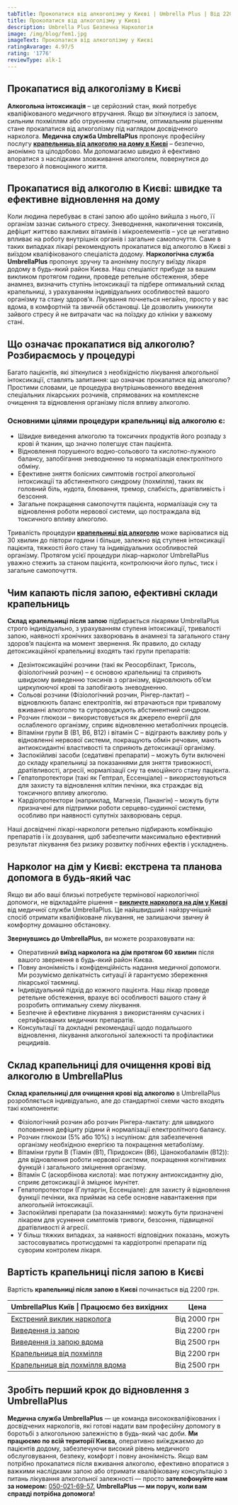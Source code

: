 ```yaml
---
tabTitle: Прокопатися від алкоголізму у Києві | Umbrella Plus | Від 2200 грн
title: Прокопатися від алкоголізму у Києві
description: Umbrella Plus Безпечна Наркологія
image: /img/blog/fem1.jpg
imageText: Прокопатися від алкоголізму у Києві
ratingAvarage: 4.97/5
rating: '1776'
reviewType: alk-1
---
```


## Прокапатися від алкоголізму в Києві

**Алкогольна інтоксикація** – це серйозний стан, який потребує кваліфікованого медичного втручання. Якщо ви зіткнулися із запоєм, сильним похміллям або отруєнням спиртним, оптимальним рішенням стане прокапатися від алкоголізму під наглядом досвідченого нарколога. **Медична служба UmbrellaPlus** пропонує професійну послугу **[крапельниць від алкоголю на дому в Києві](https://umbrella-plus.com.ua/uk/kiev/kapelnica_ot_alkogola_na_dom_kiev/)** – безпечно, анонімно та цілодобово. Ми допомагаємо швидко й ефективно впоратися з наслідками зловживання алкоголем, повернутися до тверезого й повноцінного життя.

## Прокапатися від алкоголю в Києві: швидке та ефективне відновлення на дому

Коли людина перебуває в стані запою або щойно вийшла з нього, її організм зазнає сильного стресу. Зневоднення, накопичення токсинів, дефіцит життєво важливих вітамінів і мікроелементів – усе це негативно впливає на роботу внутрішніх органів і загальне самопочуття. Саме в таких випадках лікарі рекомендують прокапатися від алкоголю в Києві з виїздом кваліфікованого спеціаліста додому.
**Наркологічна служба UmbrellaPlus** пропонує зручну та анонімну послугу виїзду лікаря додому в будь-який район Києва. Наш спеціаліст прибуде за вашим викликом протягом години, проведе ретельне обстеження, збере анамнез, визначить ступінь інтоксикації та підбере оптимальний склад крапельниці, з урахуванням індивідуальних особливостей вашого організму та стану здоров’я. Лікування почнеться негайно, просто у вас вдома, в комфортній та звичній обстановці. Це дозволить уникнути зайвого стресу й не витрачати час на поїздку до клініки у важкому стані.

## Що означає прокапатися від алкоголю? Розбираємось у процедурі

Багато пацієнтів, які зіткнулися з необхідністю лікування алкогольної інтоксикації, ставлять запитання: що означає прокапатися від алкоголю? Простими словами, це процедура внутрішньовенного введення спеціальних лікарських розчинів, спрямованих на комплексне очищення та відновлення організму після впливу алкоголю.

### Основними цілями процедури крапельниці від алкоголю є:

* Швидке виведення алкоголю та токсичних продуктів його розпаду з крові й тканин, що значно полегшує стан пацієнта.
* Відновлення порушеного водно-сольового та кислотно-лужного балансу, запобігання зневодненню та нормалізація електролітного обміну.
* Ефективне зняття болісних симптомів гострої алкогольної інтоксикації та абстинентного синдрому (похмілля), таких як головний біль, нудота, блювання, тремор, слабкість, дратівливість і безсоння.
* Загальне покращення самопочуття пацієнта, нормалізація сну та відновлення роботи нервової системи, що постраждала від токсичного впливу алкоголю.

Тривалість процедури **[крапельниці від алкоголю](https://umbrella-plus.com.ua/uk/kiev/kapelnica_ot_alkogola_kiev/)** може варіюватися від 30 хвилин до півтори години і більше, залежно від ступеня інтоксикації пацієнта, тяжкості його стану та індивідуальних особливостей організму. Протягом усієї процедури лікар-нарколог UmbrellaPlus уважно стежить за станом пацієнта, контролюючи його пульс, тиск і загальне самопочуття.

## Чим капають після запою, ефективні склади крапельниць

**Склад крапельниці після запою** підбирається лікарями UmbrellaPlus строго індивідуально, з урахуванням ступеня інтоксикації, тривалості запою, наявності хронічних захворювань в анамнезі та загального стану здоров’я пацієнта на момент звернення. Як правило, до складу детоксикаційної крапельниці входять такі групи препаратів:

* Дезінтоксикаційні розчини (такі як Реосорбілакт, Трисоль, фізіологічний розчин) – є основою крапельниці та сприяють швидкому виведенню токсинів з організму, відновлюють об’єм циркулюючої крові та запобігають зневодненню.
* Сольові розчини (Фізіологічний розчин, Рінгер-лактат) – відновлюють баланс електролітів, які втрачаються при тривалому вживанні алкоголю та супроводжують абстинентний синдром.
* Розчин глюкози – використовується як джерело енергії для ослабленого організму, сприяє відновленню метаболічних процесів.
* Вітаміни групи B (B1, B6, B12) і вітамін C – відіграють важливу роль у відновленні нервової системи, покращують обмін речовин, мають антиоксидантні властивості та сприяють детоксикації організму.
* Заспокійливі засоби (седативні препарати) – можуть бути включені до складу крапельниці за показаннями для зняття тривожності, дратівливості, агресії, нормалізації сну та емоційного стану пацієнта.
* Гепатопротектори (такі як Гептрал, Ессенціале) – використовуються для захисту та відновлення клітин печінки, яка страждає від токсичного впливу алкоголю.
* Кардіопротектори (наприклад, Магнезія, Панангін) – можуть бути призначені для підтримки роботи серцево-судинної системи, особливо при наявності супутніх захворювань серця.

Наші досвідчені лікарі-наркологи ретельно підбирають комбінацію препаратів і їх дозування, щоб забезпечити максимально ефективний результат лікування без ризику розвитку побічних ефектів і ускладнень.

## Нарколог на дім у Києві: екстрена та планова допомога в будь-який час

Якщо ви або ваші близькі потребуєте термінової наркологічної допомоги, не відкладайте рішення – **[викличте нарколога на дім у Києві](https://umbrella-plus.com.ua/uk/blog/narcolog-na-dom-kiev-ua/)** від медичної служби UmbrellaPlus. Це найшвидший і найзручніший спосіб отримати кваліфіковане лікування, не залишаючи звичну й комфортну домашню обстановку.

**Звернувшись до UmbrellaPlus,** ви можете розраховувати на:

* Оперативний **виїзд нарколога на дім протягом 60 хвилин** після вашого звернення в будь-який район Києва.
* Повну анонімність і конфіденційність надання медичної допомоги. Ми розуміємо делікатність ситуації й гарантуємо збереження лікарської таємниці.
* Індивідуальний підхід до кожного пацієнта. Наш лікар проведе ретельне обстеження, врахує всі особливості вашого стану й розробить оптимальну схему лікування.
* Безпечне й ефективне лікування з використанням сучасних і сертифікованих медичних препаратів.
* Консультації та докладні рекомендації щодо подальшого відновлення, лікування алкогольної залежності та профілактики рецидивів.

## Склад крапельниці для очищення крові від алкоголю в UmbrellaPlus

**Склад крапельниці для очищення крові від алкоголю** в UmbrellaPlus розробляється індивідуально, але до стандартної схеми часто входять такі компоненти:

* Фізіологічний розчин або розчин Рінгера-лактату: для швидкого поповнення дефіциту рідини й нормалізації електролітного балансу.
* Розчин глюкози (5% або 10%) з інсуліном: для забезпечення організму необхідною енергією та покращення метаболізму.
* Вітаміни групи B (Тіамін (B1), Піридоксин (B6), Ціанокобаламін (B12)): для відновлення роботи нервової системи, покращення когнітивних функцій і загального зміцнення організму.
* Вітамін C (аскорбінова кислота): має потужну антиоксидантну дію, сприяє детоксикації й зміцнює імунітет.
* Гепатопротектори (Глутаргін, Ессенціале): для захисту й відновлення функції печінки, яка приймає на себе основне навантаження при алкогольній інтоксикації.
* Заспокійливі препарати (за показаннями): можуть бути призначені лікарем для усунення симптомів тривоги, безсоння, підвищеної дратівливості й агресії.
* У більш тяжких випадках, за наявності відповідних показань, можуть застосовуватись протисудомні та кардіотропні препарати під суворим контролем лікаря.

## Вартість крапельниці після запою в Києві

Вартість **крапельниці після запою в Києві** починається від 2200 грн.

| UmbrellaPlus Київ \| Працюємо без вихідних                                                                | Цена         |
| --------------------------------------------------------------------------------------------------------- | ------------ |
| [Екстрений виклик нарколога](https://umbrella-plus.com.ua/uk/blog/narcolog-na-dom-kiev-ua/)               | Від 2000 грн |
| [Виведення із запою](https://umbrella-plus.com.ua/uk/kiev/vivod-iz-zapoia-kiev-ua/)                       | Від 2200 грн |
| [Виведення із запою вдома](https://umbrella-plus.com.ua/uk/kiev/vivod-iz-zapoia-na-domy-kiev-ua/)         | Від 2500 грн |
| [Крапельниця від похмілля](https://umbrella-plus.com.ua/uk/kiev/kapelnica_ot_alkogola_kiev/)              | Від 2200 грн |
| [Крапельниця від похмілля вдома](https://umbrella-plus.com.ua/uk/kiev/kapelnica_ot_alkogola_na_dom_kiev/) | Від 2500 грн |

## Зробіть перший крок до відновлення з UmbrellaPlus

**Медична служба UmbrellaPlus** — це команда висококваліфікованих і досвідчених наркологів, які готові надати вам професійну допомогу в боротьбі з алкогольною залежністю в будь-який час доби. **Ми працюємо по всій території Києва,** оперативно виїжджаємо до пацієнтів додому, забезпечуючи високий рівень медичного обслуговування, безпеку, комфорт і повну анонімність.
Якщо вам потрібно прокапатися після вживання алкоголю, ефективно впоратися з важкими наслідками запою або отримати кваліфіковану консультацію з питань лікування алкогольної залежності — просто **зателефонуйте нам за номером:** [050-021-69-57.](tel:0500216957)
**UmbrellaPlus — ми поруч, коли вам справді потрібна допомога!**
